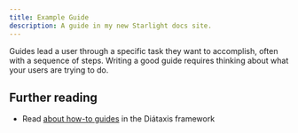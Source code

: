 ```yaml
---
title: Example Guide
description: A guide in my new Starlight docs site.
---
```


Guides lead a user through a specific task they want to accomplish, often with
a sequence of steps. Writing a good guide requires thinking about what your
users are trying to do.

## Further reading

- Read [about how-to guides](https://diataxis.fr/how-to-guides/) in the Diátaxis framework
